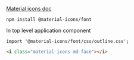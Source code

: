 [Material icons doc](https://developers.google.com/fonts/docs/material_icons)
```
npm install @material-icons/font
```
In top level application component
```
import '@material-icons/font/css/outline.css';
```

```html
<i class="material-icons md-face"></i>
```
